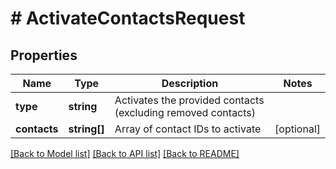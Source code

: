 # # ActivateContactsRequest

## Properties

Name | Type | Description | Notes
------------ | ------------- | ------------- | -------------
**type** | **string** | Activates the provided contacts (excluding removed contacts) |
**contacts** | **string[]** | Array of contact IDs to activate | [optional]

[[Back to Model list]](../../README.md#models) [[Back to API list]](../../README.md#endpoints) [[Back to README]](../../README.md)
